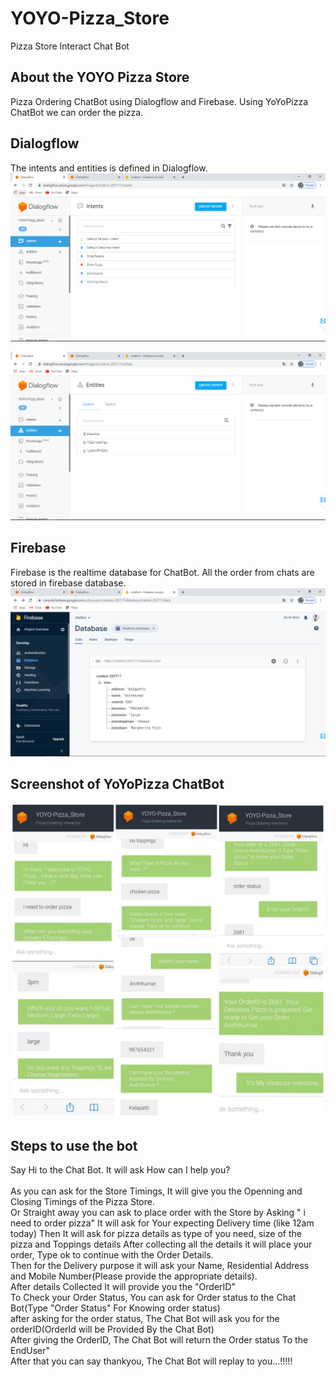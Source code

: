 # YOYO-Pizza_Store
Pizza Store Interact Chat Bot

## About the YOYO Pizza Store
Pizza Ordering ChatBot using Dialogflow and Firebase. Using YoYoPizza ChatBot we can order the pizza.

## Dialogflow
The intents and entities is defined in Dialogflow.
![Intent](doc/intent.PNG)

![Entity](doc/entity.PNG)

## Firebase
Firebase is the realtime database for ChatBot. All the order from chats are stored in firebase database.
![Firebase](doc/DB.PNG)

## Screenshot of YoYoPizza ChatBot
![YoYoPizza](doc/output.jpeg)

## Steps to use the bot
Say Hi to the Chat Bot. It will ask How can I help you?<br/>
<br/>
As you can ask for the Store Timings,
It will give you the Openning and Closing Timings of the Pizza Store.
<br/>
Or Straight away you can ask to place order with the Store by Asking " i need to order pizza"
It will ask for Your expecting Delivery time (like 12am today)
Then It will ask for pizza details as type of you need, size of the pizza and Toppings details 
After collecting all the details it will place your order, Type ok to continue with the Order Details.
<br/>
Then for the Delivery purpose it will ask your Name, Residential Address and Mobile Number(Please provide the appropriate details).
<br/>
After details Collected It will provide you the "OrderID"
<br/>
To Check your Order Status, You can ask for Order status to the Chat Bot(Type "Order Status" For Knowing order status)
<br/>
after asking for the order status, The Chat Bot will ask you for the orderID(OrderId will be Provided By the Chat Bot)
<br/>
After giving the OrderID, The Chat Bot will return the Order status To the EndUser"
<br/>
After that you can say thankyou, The Chat Bot will replay to you...!!!!! 
<br/>
